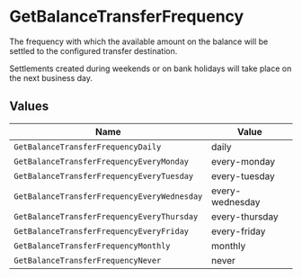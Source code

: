 # GetBalanceTransferFrequency

The frequency with which the available amount on the balance will be settled to the configured transfer
destination.

Settlements created during weekends or on bank holidays will take place on the next business day.


## Values

| Name                                        | Value                                       |
| ------------------------------------------- | ------------------------------------------- |
| `GetBalanceTransferFrequencyDaily`          | daily                                       |
| `GetBalanceTransferFrequencyEveryMonday`    | every-monday                                |
| `GetBalanceTransferFrequencyEveryTuesday`   | every-tuesday                               |
| `GetBalanceTransferFrequencyEveryWednesday` | every-wednesday                             |
| `GetBalanceTransferFrequencyEveryThursday`  | every-thursday                              |
| `GetBalanceTransferFrequencyEveryFriday`    | every-friday                                |
| `GetBalanceTransferFrequencyMonthly`        | monthly                                     |
| `GetBalanceTransferFrequencyNever`          | never                                       |